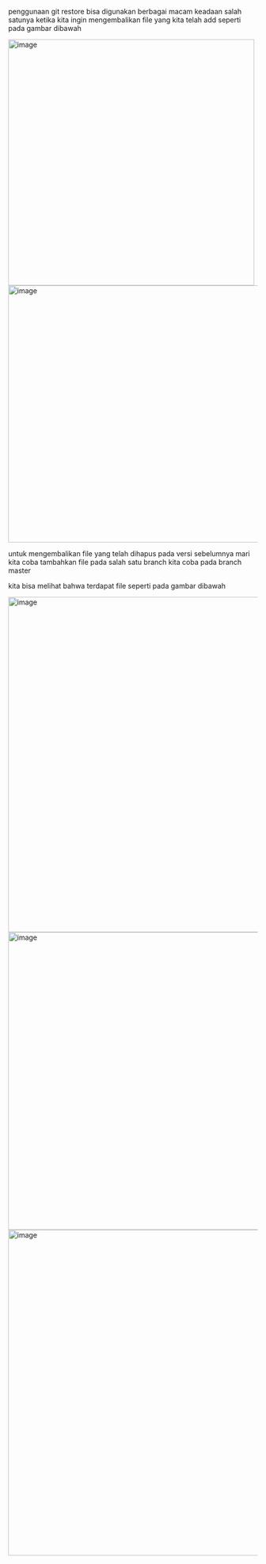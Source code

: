 penggunaan git restore bisa digunakan berbagai macam keadaan salah satunya ketika kita ingin mengembalikan file yang kita telah add seperti pada gambar dibawah

<img width="497" alt="image" src="https://github.com/fifa0903/devops17-dumbways-faizal/assets/132969781/7c63ea02-5586-4a38-a590-e3e588524293">

<img width="519" alt="image" src="https://github.com/fifa0903/devops17-dumbways-faizal/assets/132969781/5e6586a2-9284-4aa3-b683-2d40270ec41f">

untuk mengembalikan file yang telah dihapus pada versi sebelumnya mari kita coba tambahkan file pada salah satu branch kita coba pada branch master

kita bisa melihat bahwa terdapat file seperti pada gambar dibawah 

<img width="677" alt="image" src="https://github.com/fifa0903/devops17-dumbways-faizal/assets/132969781/232e9b75-444c-4b42-a679-f17730145bc6">

<img width="601" alt="image" src="https://github.com/fifa0903/devops17-dumbways-faizal/assets/132969781/f7f3f9eb-1add-4846-8744-02b538086875">


<img width="658" alt="image" src="https://github.com/fifa0903/devops17-dumbways-faizal/assets/132969781/c2bd6319-5933-4111-a98a-4c824387cd8b">



